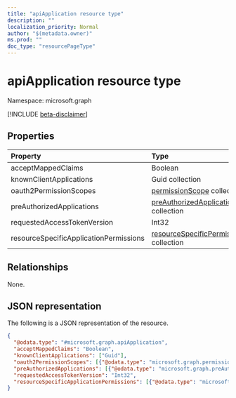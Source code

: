 ```yaml
---
title: "apiApplication resource type"
description: ""
localization_priority: Normal
author: "$(metadata.owner)"
ms.prod: ""
doc_type: "resourcePageType"
---
```


# apiApplication resource type

Namespace: microsoft.graph

[!INCLUDE [beta-disclaimer](../../includes/beta-disclaimer.md)]

## Properties

| Property                               | Type                                                                                | Description |
| :------------------------------------- | :---------------------------------------------------------------------------------- | :---------- |
| acceptMappedClaims                     | Boolean                                                                             |             |
| knownClientApplications                | Guid collection                                                                     |             |
| oauth2PermissionScopes                 | [permissionScope](../resources/permissionscope.md) collection                       |             |
| preAuthorizedApplications              | [preAuthorizedApplication](../resources/preauthorizedapplication.md) collection     |             |
| requestedAccessTokenVersion            | Int32                                                                               |             |
| resourceSpecificApplicationPermissions | [resourceSpecificPermission](../resources/resourcespecificpermission.md) collection |             |

## Relationships

None.

## JSON representation

The following is a JSON representation of the resource.

<!-- {
  "blockType": "resource",
  "@odata.type": "microsoft.graph.apiApplication",
}
-->

```json
{
  "@odata.type": "#microsoft.graph.apiApplication",
  "acceptMappedClaims": "Boolean",
  "knownClientApplications": ["Guid"],
  "oauth2PermissionScopes": [{"@odata.type": "microsoft.graph.permissionScope"}],
  "preAuthorizedApplications": [{"@odata.type": "microsoft.graph.preAuthorizedApplication"}],
  "requestedAccessTokenVersion": "Int32",
  "resourceSpecificApplicationPermissions": [{"@odata.type": "microsoft.graph.resourceSpecificPermission"}]
}
```
